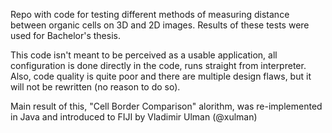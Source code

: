 Repo with code for testing different methods of measuring distance between organic cells on 3D and 2D images.
Results of these tests were used for Bachelor's thesis.

This code isn't meant to be perceived as a usable application, all configuration is done directly in the code, runs straight from interpreter.
Also, code quality is quite poor and there are multiple design flaws, but it will not be rewritten (no reason to do so).

Main result of this, "Cell Border Comparison" alorithm, was re-implemented in Java and introduced to FIJI by Vladimir Ulman (@xulman)
